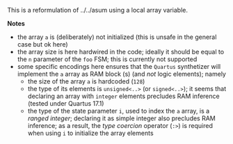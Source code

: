 This is a reformulation of ../../asum using a local array variable.

**Notes**
- the array `a` is (deliberately) not initialized (this is unsafe in the general case but ok here)
- the array size is here hardwired in the code; ideally it should be equal to the `n` parameter of
  the `foo` FSM; this is currently not supported
- some specific encodings here ensures that the `Quartus` synthetizer will implement the `a` array
  as RAM block (s) (and _not_ logic elements); namely
  - the size of the array `a` is hardcoded (`128`)
  - the type of its elements is `unsigned<..>` (or `signed<..>`); it seems that declaring an array
    with `integer` elements precludes RAM inference (tested under Quartus 17.1)
  - the type of the state parameter `i`, used to index the `a` array, is a _ranged integer_;
    declaring it as simple integer also precludes RAM inference; as a result, the _type coercion_
    operator (`:>`) is required when using `i` to initialize the array elements
